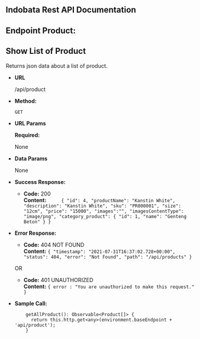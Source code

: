 ## Indobata Rest API Documentation

## Endpoint Product: 
**Show List of Product**
----
  Returns json data about a list of product.

* **URL**

  /api/product

* **Method:**

  `GET`
  
*  **URL Params**

   **Required:**
 
   None

* **Data Params**

  None

* **Success Response:**

  * **Code:** 200 <br />
    **Content:** `    
    {
        "id": 4,
        "productName": "Kanstin White",
        "description": "Kanstin White",
        "sku": "PR000001",
        "size": "12cm",
        "price": "15000",
        "images":"",
        "imagesContentType": "image/png",
        "category_product": {
            "id": 1,
            "name": "Genteng Beton"
        }
    }`
 
* **Error Response:**

  * **Code:** 404 NOT FOUND <br />
    **Content:** `{
    "timestamp": "2021-07-31T16:37:02.728+00:00",
    "status": 404,
    "error": "Not Found",
    "path": "/api/products"
}`

  OR

  * **Code:** 401 UNAUTHORIZED <br />
    **Content:** `{ error : "You are unauthorized to make this request." }`

* **Sample Call:**

  ```typescript:
      getAllProduct(): Observable<Product[]> {
        return this.http.get<any>(environment.baseEndpoint + 'api/product');
      }
  ```
